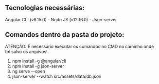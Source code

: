 ## Tecnologias necessárias:

Angular CLI (v8.15.0) - 
Node.JS (v12.16.0) - 
Json-server

## Comandos dentro da pasta do projeto:

ATENÇÃO: É necessário executar os comandos no CMD no caminho onde foi salvo os arquivos!

1. npm install -g @angular/cli
2. npm install -g json-server
3. ng serve --open
4. json-server --watch src/assets/data/db.json
